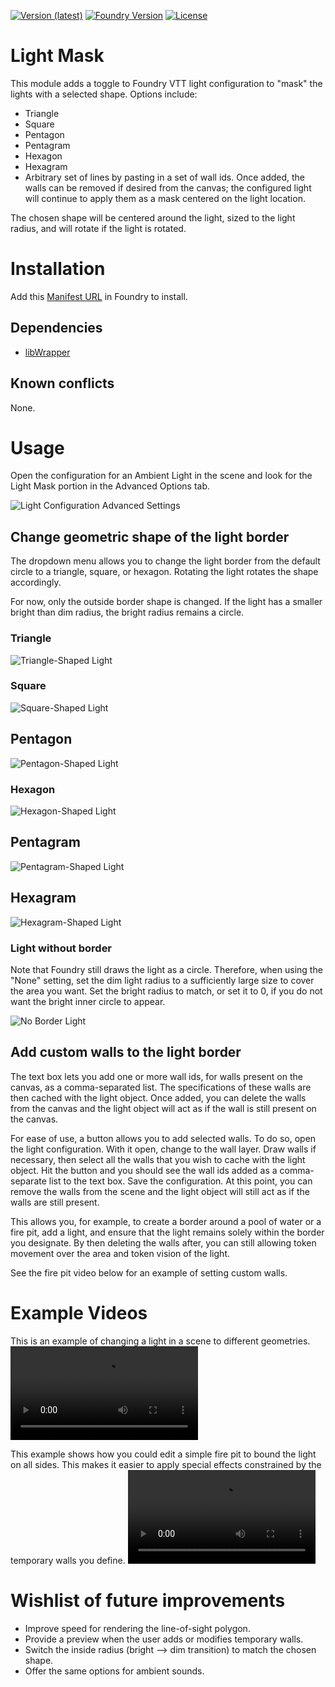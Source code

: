 [![Version (latest)](https://img.shields.io/github/v/release/caewok/fvtt-light-mask)](https://github.com/caewok/fvtt-light-mask/releases/latest)
[![Foundry Version](https://img.shields.io/badge/dynamic/json.svg?url=https://github.com/caewok/fvtt-light-mask/releases/latest/download/module.json&label=Foundry%20Version&query=$.compatibleCoreVersion&colorB=blueviolet)](https://github.com/caewok/fvtt-light-mask/releases/latest)
[![License](https://img.shields.io/github/license/caewok/fvtt-light-mask)](LICENSE)

# Light Mask

This module adds a toggle to Foundry VTT light configuration to "mask" the lights with a selected shape. Options include:
- Triangle
- Square
- Pentagon
- Pentagram
- Hexagon
- Hexagram
- Arbitrary set of lines by pasting in a set of wall ids. Once added, the walls can be removed if desired from the canvas; the configured light will continue to apply them as a mask centered on the light location. 

The chosen shape will be centered around the light, sized to the light radius, and will rotate if the light is rotated.


# Installation

Add this [Manifest URL](https://github.com/caewok/fvtt-light-mask/releases/latest/download/module.json) in Foundry to install.

## Dependencies
- [libWrapper](https://github.com/ruipin/fvtt-lib-wrapper)

## Known conflicts

None.

# Usage

Open the configuration for an Ambient Light in the scene and look for the Light Mask portion in the Advanced Options tab.

![Light Configuration Advanced Settings](https://raw.githubusercontent.com/caewok/fvtt-light-mask/feature/screenshots/screenshots/light_custom_ids_.jpg)

## Change geometric shape of the light border

The dropdown menu allows you to change the light border from the default circle to a triangle, square, or hexagon. Rotating the light rotates the shape accordingly. 

For now, only the outside border shape is changed. If the light has a smaller bright than dim radius, the bright radius remains a circle. 

### Triangle

![Triangle-Shaped Light](https://raw.githubusercontent.com/caewok/fvtt-light-mask/feature/screenshots/screenshots/light_triangle.jpg&s=200)

### Square

![Square-Shaped Light](https://raw.githubusercontent.com/caewok/fvtt-light-mask/feature/screenshots/screenshots/light_square.jpg&s=300)

## Pentagon

![Pentagon-Shaped Light](https://raw.githubusercontent.com/caewok/fvtt-light-mask/feature/screenshots/screenshots/light_pentagon.jpg&s=100)

### Hexagon

![Hexagon-Shaped Light](https://raw.githubusercontent.com/caewok/fvtt-light-mask/feature/screenshots/screenshots/light_hexagon.jpg)

## Pentagram

![Pentagram-Shaped Light](https://raw.githubusercontent.com/caewok/fvtt-light-mask/feature/screenshots/screenshots/light_pentagram.jpg)

## Hexagram

![Hexagram-Shaped Light](https://raw.githubusercontent.com/caewok/fvtt-light-mask/feature/screenshots/screenshots/light_hexagram.jpg)

### Light without border

Note that Foundry still draws the light as a circle. Therefore, when using the "None" setting, set the dim light radius to a sufficiently large size to cover the area you want. Set the bright radius to match, or set it to 0, if you do not want the bright inner circle to appear.

![No Border Light](https://raw.githubusercontent.com/caewok/fvtt-light-mask/feature/screenshots/screenshots/light_none.jpg)

## Add custom walls to the light border

The text box lets you add one or more wall ids, for walls present on the canvas, as a comma-separated list. The specifications of these walls are then cached with the light object. Once added, you can delete the walls from the canvas and the light object will act as if the wall is still present on the canvas. 

For ease of use, a button allows you to add selected walls. To do so, open the light configuration. With it open, change to the wall layer. Draw walls if necessary, then select all the walls that you wish to cache with the light object. Hit the button and you should see the wall ids added as a comma-separate list to the text box. Save the configuration. At this point, you can remove the walls from the scene and the light object will still act as if the walls are still present.

This allows you, for example, to create a border around a pool of water or a fire pit, add a light, and ensure that the light remains solely within the border you designate. By then deleting the walls after, you can still allowing token movement over the area and token vision of the light. 

See the fire pit video below for an example of setting custom walls.

# Example Videos

This is an example of changing a light in a scene to different geometries. 
![Different Light Geometries](https://raw.githubusercontent.com/caewok/fvtt-light-mask/feature/screenshots/screenshots/light_shapes.webm)

This example shows how you could edit a simple fire pit to bound the light on all sides. This makes it easier to apply special effects constrained by the temporary walls you define. 
![Setting custom walls](https://raw.githubusercontent.com/caewok/fvtt-light-mask/feature/screenshots/screenshots/light_custom_border.webm)

# Wishlist of future improvements

- Improve speed for rendering the line-of-sight polygon.
- Provide a preview when the user adds or modifies temporary walls.
- Switch the inside radius (bright --> dim transition) to match the chosen shape.
- Offer the same options for ambient sounds.


